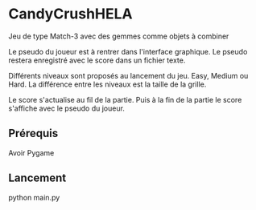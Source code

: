 # CandyCrushHELA
Jeu de type Match-3 avec des gemmes comme objets à combiner

Le pseudo du joueur est à rentrer dans l'interface graphique. Le pseudo restera enregistré avec le score dans un fichier texte.

Différents niveaux sont proposés au lancement du jeu. Easy, Medium ou Hard. La différence entre les niveaux est la taille de la grille.

Le score s'actualise au fil de la partie. Puis à la fin de la partie le score s'affiche avec le pseudo du joueur.

## Prérequis
Avoir Pygame

## Lancement
python main.py
